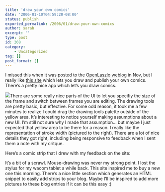 ```yaml
---
title: 'draw your own comics'
date: '2006-01-10T04:59:20-08:00'
status: publish
exported_permalink: /2006/01/draw-your-own-comics
author: sarah
excerpt: ''
type: post
id: 208
category:
    - Uncategorized
tag: []
post_format: []
---
```

I missed this when it was posted to the [OpenLaszlo weblog](http://weblog.openlaszlo.org/index.php?s=mainada) in Nov, but I really like [this site](http://www.mainada.net/comics/) which lets you draw and publish your own comics. There’s a pretty nice app which let’s you draw comics.

![](https://www.ultrasaurus.com/images/blog/mainada/stroke-width.gif)There are some really nice parts of the UI to let you specifiy the size of the frame and switch between frames you are editing. The drawing tools are pretty basic, but effective. For some odd reason, it took me a few minutes to realize I could drag the drawing tools palette outside of the yellow area. It’s interesting to notice yourself making assumptions about a new UI. I’m still not sure why I made that assumption… but maybe I just expected that yellow area to be there for a reason. I really like the representation of stroke width (pictured to the right). There are a lot of nice details they got right, including being responsive to feedback when I sent them a note with my critque.

Here’s a comic strip that I drew with my feedback on the site:

It’s a bit of a scrawl. Mouse-drawing was never my strong point. I lost the stylus for my wacom tablet a while back. This site inspired me to buy a new one this morning. There’s a nice little section which generates an HTML snippet to easily add strips to your blog. Maybe I’ll be inspired to add more pictures to these blog entries if it can be this easy :)